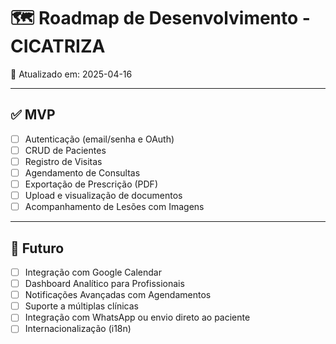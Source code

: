 # 🗺️ Roadmap de Desenvolvimento - CICATRIZA

📅 Atualizado em: 2025-04-16

---

## ✅ MVP

- [ ] Autenticação (email/senha e OAuth)
- [ ] CRUD de Pacientes
- [ ] Registro de Visitas
- [ ] Agendamento de Consultas
- [ ] Exportação de Prescrição (PDF)
- [ ] Upload e visualização de documentos
- [ ] Acompanhamento de Lesões com Imagens

---

## 🧩 Futuro

- [ ] Integração com Google Calendar
- [ ] Dashboard Analítico para Profissionais
- [ ] Notificações Avançadas com Agendamentos
- [ ] Suporte a múltiplas clínicas
- [ ] Integração com WhatsApp ou envio direto ao paciente
- [ ] Internacionalização (i18n)
